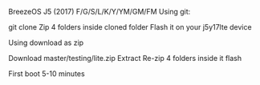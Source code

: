 BreezeOS J5 (2017) F/G/S/L/K/Y/YM/GM/FM
Using git:

git clone <git url>
  Zip 4 folders inside cloned folder
  Flash it on your j5y17lte device
  
  
Using download as zip

Download master/testing/lite.zip
Extract
Re-zip 4 folders inside it
flash

First boot 5-10 minutes
